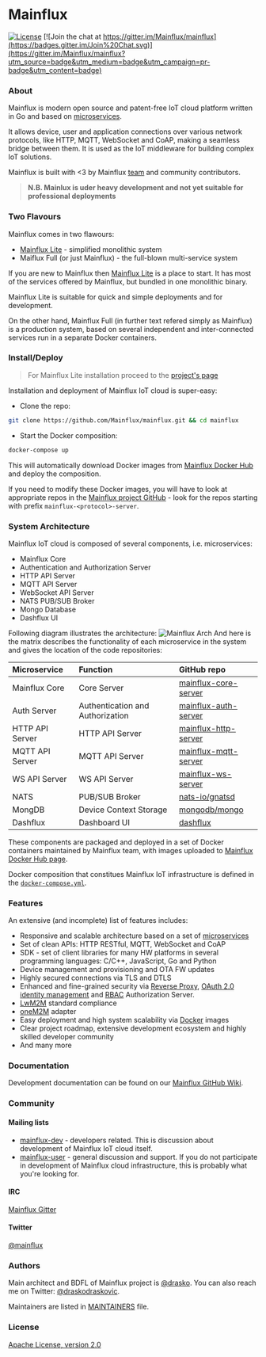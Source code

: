 # Mainflux

[![License](https://img.shields.io/badge/license-Apache%20v2.0-blue.svg)](LICENSE) [![Join the chat at https://gitter.im/Mainflux/mainflux](https://badges.gitter.im/Join%20Chat.svg)](https://gitter.im/Mainflux/mainflux?utm_source=badge&utm_medium=badge&utm_campaign=pr-badge&utm_content=badge)

### About
Mainflux is modern open source and patent-free IoT cloud platform written in Go and based on [microservices](#system-architecture).

It allows device, user and application connections over various network protocols, like HTTP, MQTT, WebSocket and CoAP, making a seamless bridge between them. It is used as the IoT middleware for building complex IoT solutions.

Mainflux is built with <3 by Mainflux [team](MAINTAINERS) and community contributors.

> **N.B. Mainlux is uder heavy development and not yet suitable for professional deployments**

### Two Flavours
Mainflux comes in two flawours:
- [Mainflux Lite](https://github.com/Mainflux/mainflux-lite) - simplified monolithic system
- Maiflux Full (or just Mainflux) - the full-blown multi-service system 

If you are new to Mainflux then [Mainflux Lite](https://github.com/Mainflux/mainflux-lite) is a place to start. It has most of the services offered by Mainflux, but bundled in one monolithic binary.

Mainflux Lite is suitable for quick and simple deployments and for development.

On the other hand, Mainflux Full (in further text refered simply as Mainflux) is a production system, based on several independent and inter-connected services run in a separate Docker containers.

### Install/Deploy
> For Mainflux Lite installation proceed to the [project's page](https://github.com/Mainflux/mainflux-lite)

Installation and deployment of Mainflux IoT cloud is super-easy:
- Clone the repo:
```bash
git clone https://github.com/Mainflux/mainflux.git && cd mainflux
```

- Start the Docker composition:
```bash
docker-compose up
```

This will automatically download Docker images from [Mainflux Docker Hub](https://hub.docker.com/u/mainflux/) and deploy the composition.

If you need to modify these Docker images, you will have to look at appropriate repos in the [Mainflux project GitHub](https://github.com/Mainflux) - look for the repos starting with prefix `mainflux-<protocol>-server`.

### System Architecture
Mainflux IoT cloud is composed of several components, i.e. microservices:
- Mainflux Core
- Authentication and Authorization Server
- HTTP API Server
- MQTT API Server
- WebSocket API Server
- NATS PUB/SUB Broker
- Mongo Database
- Dashflux UI

Following diagram illustrates the architecture:
![Mainflux Arch](https://github.com/Mainflux/mainflux-doc/blob/master/mermaid/arch.png)
And here is the matrix describes the functionality of each microservice in the system and gives the location of the code repositories:

| Microservice         | Function               |  GitHub repo                                                             |
| :------------------- |:-----------------------| :------------------------------------------------------------------------|
| Mainflux Core        | Core Server            | [mainflux-core-server](https://github.com/Mainflux/mainflux-core-server) |
| Auth Server | Authentication and Authorization | [mainflux-auth-server](https://github.com/Mainflux/mainflux-auth-server) |
| HTTP API Server      | HTTP API Server        | [mainflux-http-server](https://github.com/Mainflux/mainflux-http-server) |
| MQTT API Server      | MQTT API Server        | [mainflux-mqtt-server](https://github.com/Mainflux/mainflux-mqtt-server) |
| WS API Server        | WS API Server          | [mainflux-ws-server](https://github.com/Mainflux/mainflux-ws-server)     |
| NATS                 | PUB/SUB Broker         | [nats-io/gnatsd](https://github.com/nats-io/gnatsd)                      |
| MongDB               | Device Context Storage | [mongodb/mongo](https://github.com/mongodb/mongo)                        |
| Dashflux             | Dashboard UI           | [dashflux](https://github.com/Mainflux/dashflux)                         |

These components are packaged and deployed in a set of Docker containers maintained by Mainflux team, with images uploaded to [Mainflux Docker Hub page](https://hub.docker.com/u/mainflux/).

Docker composition that constitues Mainflux IoT infrastructure is defined in the [`docker-compose.yml`](https://github.com/Mainflux/mainflux/blob/master/docker-compose.yml).

### Features
An extensive (and incomplete) list of features includes:
- Responsive and scalable architecture based on a set of [microservices](https://en.wikipedia.org/wiki/Microservices)
- Set of clean APIs: HTTP RESTful, MQTT, WebSocket and CoAP
- SDK - set of client libraries for many HW platforms in several programming languages: C/C++, JavaScript, Go and Python
- Device management and provisioning and OTA FW updates
- Highly secured connections via TLS and DTLS
- Enhanced and fine-grained security via [Reverse Proxy](https://en.wikipedia.org/wiki/Reverse_proxy), [OAuth 2.0](http://oauth.net/2/) [identity management](https://en.wikipedia.org/wiki/Identity_management) and [RBAC](https://en.wikipedia.org/wiki/Role-based_access_control) Authorization Server.
- [LwM2M](http://goo.gl/rHjLZQ) standard compliance
- [oneM2M](http://www.onem2m.org/) adapter
- Easy deployment and high system scalability via [Docker](https://www.docker.com/) images
- Clear project roadmap, extensive development ecosystem and highly skilled developer community
- And many more

### Documentation
Development documentation can be found on our [Mainflux GitHub Wiki](https://github.com/Mainflux/mainflux/wiki).

### Community
#### Mailing lists
- [mainflux-dev](https://groups.google.com/forum/#!forum/mainflux-dev) - developers related. This is discussion about development of Mainflux IoT cloud itself.
- [mainflux-user](https://groups.google.com/forum/#!forum/mainflux-user) - general discussion and support. If you do not participate in development of Mainflux cloud infrastructure, this is probably what you're looking for.

#### IRC
[Mainflux Gitter](https://gitter.im/Mainflux/mainflux?utm_source=badge&utm_medium=badge&utm_campaign=pr-badge&utm_content=badge)

#### Twitter
[@mainflux](https://twitter.com/mainflux)

### Authors
Main architect and BDFL of Mainflux project is [@drasko](https://github.com/drasko). You can also reach me on Twitter: [@draskodraskovic](https://twitter.com/draskodraskovic).

Maintainers are listed in [MAINTAINERS](MAINTAINERS) file.

### License
[Apache License, version 2.0](LICENSE)

